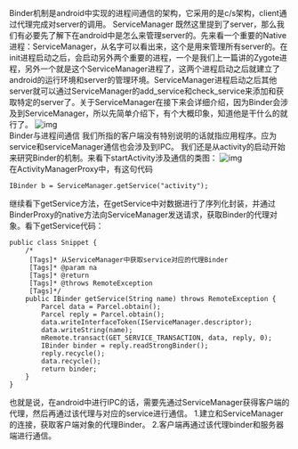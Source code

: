 Binder机制是android中实现的进程间通信的架构，它采用的是c/s架构，client通过代理完成对server的调用。
ServiceManager
既然这里提到了server，那么我们有必要先了解下在android中是怎么来管理server的。先来看一个重要的Native进程：ServiceManager，从名字可以看出来，这个是用来管理所有server的。在init进程启动之后，会启动另外两个重要的进程，一个是我们上一篇讲的Zygote进程，另外一个就是这个ServiceManager进程了，这两个进程启动之后就建立了android的运行环境和server的管理环境。ServiceManager进程启动之后其他server就可以通过ServiceManager的add_service和check_service来添加和获取特定的server了。关于ServiceManager在接下来会详细介绍，因为Binder会涉及到ServiceManager，所以先简单介绍下，有个大概印象，知道他是干什么的就行了。
![img](P)  
Binder与进程间通信
我们所指的客户端没有特别说明的话就指应用程序。应为service和serviceManager通信也会涉及到IPC。
我们还是从activity的启动开始来研究Binder的机制。来看下startActivity涉及通信的类图：
![img](P)  
在ActivityManagerProxy中，有这句代码
```  
IBinder b = ServiceManager.getService("activity"); 
```
继续看下getService方法，在getService中对数据进行了序列化封装，并通过BinderProxy的native方法向ServiceManager发送请求，获取Binder的代理对象。看下getService代码： 	
```  
public class Snippet {
	/*
	 [Tags]* 从ServiceManager中获取service对应的代理Binder
	 [Tags]* @param na
	 [Tags]* @return
	 [Tags]* @throws RemoteException
	 [Tags]*/
	public IBinder getService(String name) throws RemoteException {
		Parcel data = Parcel.obtain();
		Parcel reply = Parcel.obtain();
		data.writeInterfaceToken(IServiceManager.descriptor);
		data.writeString(name);
		mRemote.transact(GET_SERVICE_TRANSACTION, data, reply, 0);
		IBinder binder = reply.readStrongBinder();
		reply.recycle();
		data.recycle();
		return binder;
	}
}
```
也就是说，在android中进行IPC的话，需要先通过ServiceManager获得客户端的代理，然后再通过该代理与对应的service进行通信。
1.建立和ServiceManager的连接，获取客户端对象的代理Binder。
2.客户端再通过该代理binder和服务器端进行通信。
